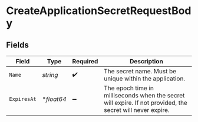 # CreateApplicationSecretRequestBody


## Fields

| Field                                                                                                      | Type                                                                                                       | Required                                                                                                   | Description                                                                                                |
| ---------------------------------------------------------------------------------------------------------- | ---------------------------------------------------------------------------------------------------------- | ---------------------------------------------------------------------------------------------------------- | ---------------------------------------------------------------------------------------------------------- |
| `Name`                                                                                                     | *string*                                                                                                   | :heavy_check_mark:                                                                                         | The secret name. Must be unique within the application.                                                    |
| `ExpiresAt`                                                                                                | **float64*                                                                                                 | :heavy_minus_sign:                                                                                         | The epoch time in milliseconds when the secret will expire. If not provided, the secret will never expire. |